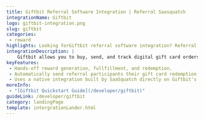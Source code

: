```yaml
---
title: Giftbit Referral Software Integration | Referral Saasquatch
integrationName: Giftbit
logo: giftbit-integration.png
slug: giftbit
categories: 
 - reward
highlights: Looking forGiftbit referral software integration? Referral SaaSquatch's integration enables you to automatically reward your participants with gift cards.
integrationDescription: |
    Giftbit allows you to buy, send, and track digital gift card orders. Referral SaaSquatch's Giftbit integration enables you to automatically reward your referral participants with gift cards.
keyFeatures:
 - Hands-off reward generation, fullfillment, and redemption.
 - Automatically send referral participants their gift card redemption codes by email.
 - Uses a native integration built by SaaSquatch directly on Giftbit's API
moreInfo:
 - "[Giftbit Quickstart Guide](/developer/giftbit)"
guideLink: /developer/giftbit
category: landingPage
template: intergrationLander.html
---
```

